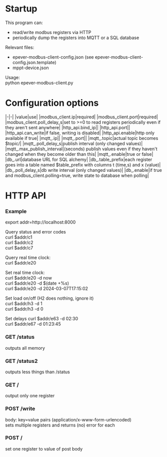 # Startup

This program can:
- read/write modbus registers via HTTP  
- periodically dump the registers into MQTT or a SQL database  

Relevant files:  
- epever-modbus-client-config.json (see epever-modbus-client-config.json.template)
- mppt-device.json

Usage:  
python epever-modbus-client.py  

# Configuration options

|-|-|
|value|use|
|modbus\_client.ip|required|
|modbus\_client.port|required|
|modbus\_client.poll\_delay\_s|set to >=0 to read registers periodically even if they aren't sent anywhere|
|http\_api.bind\_ip||
|http\_api.port||
|http\_api.can\_write|if false, writing is disabled|
|http\_api.enable|http only available if true|
|mqtt\_.ip||
|mqtt\_.port||
|mqtt\_.topic|actual topic becomes $topic/<id>|
|mqtt\_.poll\_delay\_s|publish interval (only changed values)|
|mqtt\_.max\_publish\_interval|(seconds) publish values even if they haven't changed when they become older than this|
|mqtt\_.enable|true or false|
|db\_.url|database URL for SQL alchemy|
|db\_.table\_prefix|each register goes into a table named $table\_prefix<id> with columns t (time,s) and x (value)|
|db\_.poll\_delay\_s|db write interval (only changed values)|
|db\_.enable|if true and modbus\_client.polling=true, write state to database when polling|

# HTTP API

### Example

export addr=http://localhost:8000  

Query status and error codes  
curl $addr/c1  
curl $addr/c2  
curl $addr/c7  

Query real time clock:  
curl $addr/e20

Set real time clock:  
curl $addr/e20 -d now  
curl $addr/e20 -d $(date +%s)  
curl $addr/e20 -d 2024-03-07T17:15:02  

Set load on/off (H2 does nothing, ignore it)  
curl $addr/h3 -d 1  
curl $addr/h3 -d 0  

Set delays
curl $addr/e63 -d 02:30  
curl $addr/e67 -d 01:23:45


### GET /status

outputs all memory

### GET /status2

outputs less things than /status

### GET /<id>

output only one register

### POST /write

body: key=value pairs (application/x-www-form-urlencoded)  
sets multiple registers and returns (no) error for each  

### POST /<id>

set one register to value of post body

